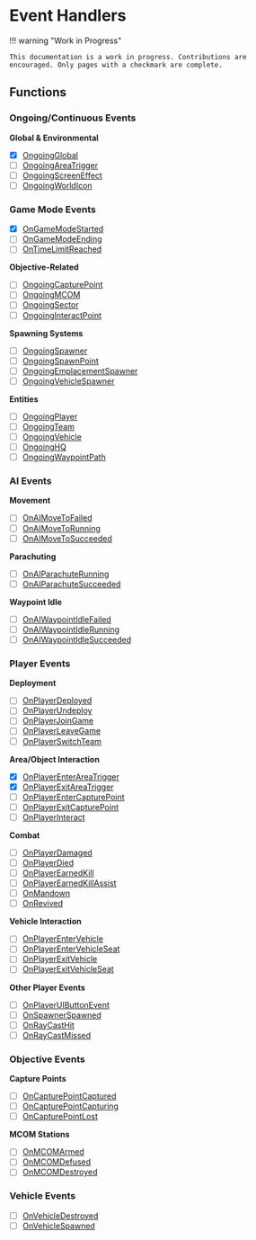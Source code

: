 # Event Handlers

!!! warning "Work in Progress"

    This documentation is a work in progress. Contributions are encouraged. Only pages with a checkmark are complete.

## Functions

### Ongoing/Continuous Events

**Global & Environmental**

  - [x] [OngoingGlobal](./OngoingGlobal.md)
  - [ ] [OngoingAreaTrigger](./OngoingAreaTrigger.md)
  - [ ] [OngoingScreenEffect](./OngoingScreenEffect.md)
  - [ ] [OngoingWorldIcon](./OngoingWorldIcon.md)

### Game Mode Events

- [x] [OnGameModeStarted](./OnGameModeStarted.md)
- [ ] [OnGameModeEnding](./OnGameModeEnding.md)
- [ ] [OnTimeLimitReached](./OnTimeLimitReached.md)

**Objective-Related**

  - [ ] [OngoingCapturePoint](./OngoingCapturePoint.md)
  - [ ] [OngoingMCOM](./OngoingMCOM.md)
  - [ ] [OngoingSector](./OngoingSector.md)
  - [ ] [OngoingInteractPoint](./OngoingInteractPoint.md)

**Spawning Systems**

  - [ ] [OngoingSpawner](./OngoingSpawner.md)
  - [ ] [OngoingSpawnPoint](./OngoingSpawnPoint.md)
  - [ ] [OngoingEmplacementSpawner](./OngoingEmplacementSpawner.md)
  - [ ] [OngoingVehicleSpawner](./OngoingVehicleSpawner.md)

**Entities**

  - [ ] [OngoingPlayer](./OngoingPlayer.md)
  - [ ] [OngoingTeam](./OngoingTeam.md)
  - [ ] [OngoingVehicle](./OngoingVehicle.md)
  - [ ] [OngoingHQ](./OngoingHQ.md)
  - [ ] [OngoingWaypointPath](./OngoingWaypointPath.md)

### AI Events

**Movement**

  - [ ] [OnAIMoveToFailed](./OnAIMoveToFailed.md)
  - [ ] [OnAIMoveToRunning](./OnAIMoveToRunning.md)
  - [ ] [OnAIMoveToSucceeded](./OnAIMoveToSucceeded.md)

**Parachuting**

  - [ ] [OnAIParachuteRunning](./OnAIParachuteRunning.md)
  - [ ] [OnAIParachuteSucceeded](./OnAIParachuteSucceeded.md)

**Waypoint Idle**

  - [ ] [OnAIWaypointIdleFailed](./OnAIWaypointIdleFailed.md)
  - [ ] [OnAIWaypointIdleRunning](./OnAIWaypointIdleRunning.md)
  - [ ] [OnAIWaypointIdleSucceeded](./OnAIWaypointIdleSucceeded.md)

### Player Events

**Deployment**

  - [ ] [OnPlayerDeployed](./OnPlayerDeployed.md)
  - [ ] [OnPlayerUndeploy](./OnPlayerUndeploy.md)
  - [ ] [OnPlayerJoinGame](./OnPlayerJoinGame.md)
  - [ ] [OnPlayerLeaveGame](./OnPlayerLeaveGame.md)
  - [ ] [OnPlayerSwitchTeam](./OnPlayerSwitchTeam.md)

**Area/Object Interaction**

  - [x] [OnPlayerEnterAreaTrigger](./OnPlayerEnterAreaTrigger.md)
  - [x] [OnPlayerExitAreaTrigger](./OnPlayerExitAreaTrigger.md)
  - [ ] [OnPlayerEnterCapturePoint](./OnPlayerEnterCapturePoint.md)
  - [ ] [OnPlayerExitCapturePoint](./OnPlayerExitCapturePoint.md)
  - [ ] [OnPlayerInteract](./OnPlayerInteract.md)

**Combat**

  - [ ] [OnPlayerDamaged](./OnPlayerDamaged.md)
  - [ ] [OnPlayerDied](./OnPlayerDied.md)
  - [ ] [OnPlayerEarnedKill](./OnPlayerEarnedKill.md)
  - [ ] [OnPlayerEarnedKillAssist](./OnPlayerEarnedKillAssist.md)
  - [ ] [OnMandown](./OnMandown.md)
  - [ ] [OnRevived](./OnRevived.md)

**Vehicle Interaction**

  - [ ] [OnPlayerEnterVehicle](./OnPlayerEnterVehicle.md)
  - [ ] [OnPlayerEnterVehicleSeat](./OnPlayerEnterVehicleSeat.md)
  - [ ] [OnPlayerExitVehicle](./OnPlayerExitVehicle.md)
  - [ ] [OnPlayerExitVehicleSeat](./OnPlayerExitVehicleSeat.md)

**Other Player Events**

  - [ ] [OnPlayerUIButtonEvent](./OnPlayerUIButtonEvent.md)
  - [ ] [OnSpawnerSpawned](./OnSpawnerSpawned.md)
  - [ ] [OnRayCastHit](./OnRayCastHit.md)
  - [ ] [OnRayCastMissed](./OnRayCastMissed.md)

### Objective Events

**Capture Points**

  - [ ] [OnCapturePointCaptured](./OnCapturePointCaptured.md)
  - [ ] [OnCapturePointCapturing](./OnCapturePointCapturing.md)
  - [ ] [OnCapturePointLost](./OnCapturePointLost.md)

**MCOM Stations**

  - [ ] [OnMCOMArmed](./OnMCOMArmed.md)
  - [ ] [OnMCOMDefused](./OnMCOMDefused.md)
  - [ ] [OnMCOMDestroyed](./OnMCOMDestroyed.md)

### Vehicle Events

- [ ] [OnVehicleDestroyed](./OnVehicleDestroyed.md)
- [ ] [OnVehicleSpawned](./OnVehicleSpawned.md)
